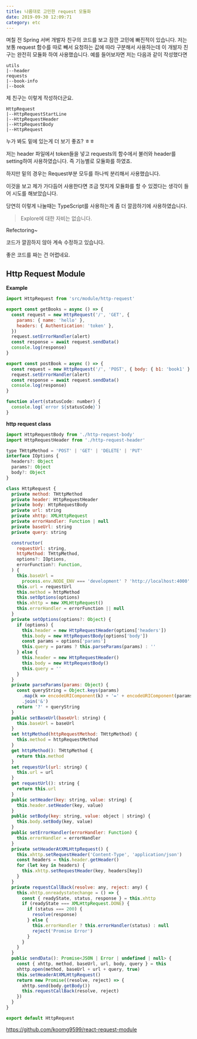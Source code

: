 ```yaml
---
title: 나름대로 고민한 request 모듈화
date: 2019-09-30 12:09:71
category: etc
---
```


며칠 전 Spring 서버 개발자 친구의 코드를 보고 잠깐 고민에 빠진적이 있습니다. 저는 보통 request 함수를 따로 빼서 요청하는 값에 따라 구분해서 사용하는데 이 개발자 친구는 완전히 모듈화 하여 사용했습니다. 예를 들어보자면 저는 다음과 같이 작성했다면

```sheel
utils
|--header
requests
|--book-info
|--book
```

제 친구는 이렇게 작성하더군요.

```shell
HttpRequest
|--HttpRequestStartLine
|--HttpRequestHeader
|--HttpRequestBody
|--HttpRequest
```

누가 봐도 밑에 있는게 더 보기 좋죠? ㅎㅎ

저는 header 파일에서 token들을 넣고 requests의 함수에서 불러와 header를 setting하여 사용하였습니다. 즉 기능별로 모듈화를 하였죠. 

하지만 밑의 경우는 Request부분 모두를 하나씩 분리해서 사용했습니다.

이것을 보고 제가 가다듬어 사용한다면 조금 멋지게 모듈화를 할 수 있겠다는 생각이 들어 시도를 해보았습니다.

당연히 이렇게 나눌때는 TypeScript를 사용하는게 좀 더 깔끔하기에 사용하였습니다.

> Explore에 대한 자비는 없습니다.

Refectoring~

코드가 깔끔하지 않아 계속 수정하고 있습니다.

좋은 코드를 짜는 건 어렵네요.

## Http Request Module

**Example**

```javascript
import HttpRequest from 'src/module/http-request'

export const getBooks = async () => {
  const request = new HttpRequest('/', 'GET', {
    params: { name: 'hello' },
    headers: { Authentication: 'token' },
  })
  request.setErrorHandler(alert)
  const response = await request.sendData()
  console.log(response)
}

export const postBook = async () => {
  const request = new HttpRequest('/', 'POST', { body: { b1: 'book1' } })
  request.setErrorHandler(alert)
  const response = await request.sendData()
  console.log(response)
}

function alert(statusCode: number) {
  console.log(`error ${statusCode}`)
}
```

**http request class**

```javascript
import HttpRequestBody from './http-request-body'
import HttpRequestHeader from './http-request-header'

type THttpMethod = 'POST' | 'GET' | 'DELETE' | 'PUT'
interface IOptions {
  headers?: Object
  params?: Object
  body?: Object
}

class HttpRequest {
  private method: THttpMethod
  private header: HttpRequestHeader
  private body: HttpRequestBody
  private url: string
  private xhttp: XMLHttpRequest
  private errorHandler: Function | null
  private baseUrl: string
  private query: string

  constructor(
    requestUrl: string,
    httpMethod: THttpMethod,
    options?: IOptions,
    errorFunction?: Function,
  ) {
    this.baseUrl =
      process.env.NODE_ENV === 'development' ? 'http://localhost:4000' : 'http://google.com'
    this.url = requestUrl
    this.method = httpMethod
    this.setOptions(options)
    this.xhttp = new XMLHttpRequest()
    this.errorHandler = errorFunction || null
  }
  private setOptions(options?: Object) {
    if (options) {
      this.header = new HttpRequestHeader(options['headers'])
      this.body = new HttpRequestBody(options['body'])
      const params = options['params']
      this.query = params ? this.parseParams(params) : ''
    } else {
      this.header = new HttpRequestHeader()
      this.body = new HttpRequestBody()
      this.query = ''
    }
  }
  private parseParams(params: Object) {
    const queryString = Object.keys(params)
      .map(k => encodeURIComponent(k) + '=' + encodeURIComponent(params[k]))
      .join('&')
    return '?' + queryString
  }
  public setBaseUrl(baseUrl: string) {
    this.baseUrl = baseUrl
  }
  set httpMethod(httpRequestMethod: THttpMethod) {
    this.method = httpRequestMethod
  }
  get httpMethod(): THttpMethod {
    return this.method
  }
  set requestUrl(url: string) {
    this.url = url
  }
  get requestUrl(): string {
    return this.url
  }
  public setHeader(key: string, value: string) {
    this.header.setHeader(key, value)
  }
  public setBody(key: string, value: object | string) {
    this.body.setBody(key, value)
  }
  public setErrorHandler(errorHandler: Function) {
    this.errorHandler = errorHandler
  }
  private setHeaderAtXMLHttpRequest() {
    this.xhttp.setRequestHeader('Content-Type', 'application/json')
    const headers = this.header.getHeader()
    for (let key in headers) {
      this.xhttp.setRequestHeader(key, headers[key])
    }
  }
  private requestCallBack(resolve: any, reject: any) {
    this.xhttp.onreadystatechange = () => {
      const { readyState, status, response } = this.xhttp
      if (readyState === XMLHttpRequest.DONE) {
        if (status === 200) {
          resolve(response)
        } else {
          this.errorHandler ? this.errorHandler(status) : null
          reject('Promise Error')
        }
      }
    }
  }
  public sendData(): Promise<JSON | Error | undefined | null> {
    const { xhttp, method, baseUrl, url, body, query } = this
    xhttp.open(method, baseUrl + url + query, true)
    this.setHeaderAtXMLHttpRequest()
    return new Promise((resolve, reject) => {
      xhttp.send(body.getBody())
      this.requestCallBack(resolve, reject)
    })
  }
}

export default HttpRequest
```

<https://github.com/koomg9599/react-request-module>